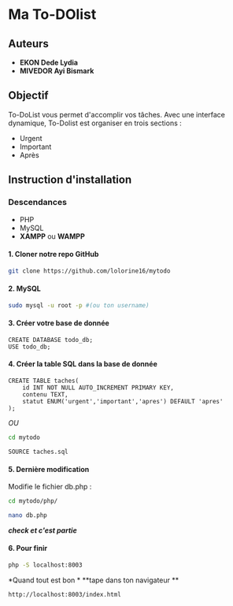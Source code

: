 # Ma To-DOlist


## Auteurs

- **EKON Dede Lydia**
- **MIVEDOR Ayi Bismark**

## Objectif

To-DoList vous permet d'accomplir vos tâches. Avec une interface dynamique, To-Dolist est organiser en trois sections : 

- Urgent
- Important
- Après 

## Instruction d'installation 

### Descendances

- PHP
- MySQL
- **XAMPP** ou **WAMPP**

#### 1. Cloner notre repo GitHub 

```zsh
git clone https://github.com/lolorine16/mytodo
```

#### 2. MySQL 

```zsh
sudo mysql -u root -p #(ou ton username)
```

#### 3. Créer votre base de donnée 

```mysql
CREATE DATABASE todo_db;
USE todo_db;
```

#### 4. Créer la table SQL dans la base de donnée 

```mysql
CREATE TABLE taches(
    id INT NOT NULL AUTO_INCREMENT PRIMARY KEY,
    contenu TEXT,
    statut ENUM('urgent','important','apres') DEFAULT 'apres'
);
```

*OU*

```zsh
cd mytodo
```
```mysql
SOURCE taches.sql
```

#### 5. Dernière modification 

Modifie le fichier db.php :

```zsh
cd mytodo/php/

nano db.php
```

***check et c'est partie*** 

#### 6. Pour finir 

```zsh
php -S localhost:8003
```
  
*Quand tout est bon * **tape dans ton navigateur **

```txt
http://localhost:8003/index.html
```
